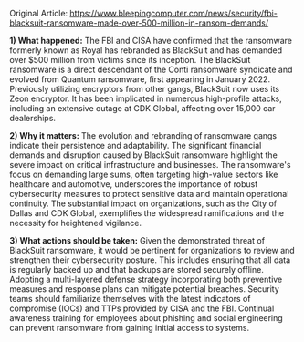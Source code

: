 Original Article: https://www.bleepingcomputer.com/news/security/fbi-blacksuit-ransomware-made-over-500-million-in-ransom-demands/

**1) What happened:**
The FBI and CISA have confirmed that the ransomware formerly known as Royal has rebranded as BlackSuit and has demanded over $500 million from victims since its inception. The BlackSuit ransomware is a direct descendant of the Conti ransomware syndicate and evolved from Quantum ransomware, first appearing in January 2022. Previously utilizing encryptors from other gangs, BlackSuit now uses its Zeon encryptor. It has been implicated in numerous high-profile attacks, including an extensive outage at CDK Global, affecting over 15,000 car dealerships.

**2) Why it matters:**
The evolution and rebranding of ransomware gangs indicate their persistence and adaptability. The significant financial demands and disruption caused by BlackSuit ransomware highlight the severe impact on critical infrastructure and businesses. The ransomware's focus on demanding large sums, often targeting high-value sectors like healthcare and automotive, underscores the importance of robust cybersecurity measures to protect sensitive data and maintain operational continuity. The substantial impact on organizations, such as the City of Dallas and CDK Global, exemplifies the widespread ramifications and the necessity for heightened vigilance.

**3) What actions should be taken:**
Given the demonstrated threat of BlackSuit ransomware, it would be pertinent for organizations to review and strengthen their cybersecurity posture. This includes ensuring that all data is regularly backed up and that backups are stored securely offline. Adopting a multi-layered defense strategy incorporating both preventive measures and response plans can mitigate potential breaches. Security teams should familiarize themselves with the latest indicators of compromise (IOCs) and TTPs provided by CISA and the FBI. Continual awareness training for employees about phishing and social engineering can prevent ransomware from gaining initial access to systems.